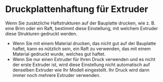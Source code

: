 Druckplattenhaftung für Extruder
====
Wenn Sie zusätzliche Haftstrukturen auf der Bauplatte drucken, wie z. B. eine Brim oder ein Raft, bestimmt diese Einstellung, mit welchem Extruder diese Strukturen gedruckt werden.

* Wenn Sie mit einem Material drucken, das nicht gut auf der Bauplatte haftet, kann es nützlich sein, ein Raft zu verwenden, das mit einem Material gedruckt wurde, welches gut haftet.
* Wenn Sie nur einen Extruder für Ihren Druck verwenden und es nicht der erste Extruder ist, wird diese Einstellung nicht automatisch auf denselben Extruder wie Ihr Modell eingestellt. Ihr Druck wird dann immer noch mehrere Extruder verwenden.
